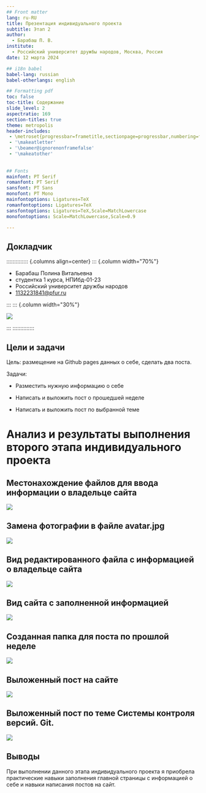 ```yaml
---
## Front matter
lang: ru-RU
title: Презентация индивидуального проекта
subtitle: Этап 2
author:
  - Барабаш П. В.
institute:
  - Российский университет дружбы народов, Москва, Россия
date: 12 марта 2024

## i18n babel
babel-lang: russian
babel-otherlangs: english

## Formatting pdf
toc: false
toc-title: Содержание
slide_level: 2
aspectratio: 169
section-titles: true
theme: metropolis
header-includes:
 - \metroset{progressbar=frametitle,sectionpage=progressbar,numbering=fraction}
 - '\makeatletter'
 - '\beamer@ignorenonframefalse'
 - '\makeatother'
 
 
## Fonts
mainfont: PT Serif
romanfont: PT Serif
sansfont: PT Sans
monofont: PT Mono
mainfontoptions: Ligatures=TeX
romanfontoptions: Ligatures=TeX
sansfontoptions: Ligatures=TeX,Scale=MatchLowercase
monofontoptions: Scale=MatchLowercase,Scale=0.9

---
```


## Докладчик

:::::::::::::: {.columns align=center}
::: {.column width="70%"}

  * Барабаш Полина Витальевна
  * студентка 1 курса, НПИбд-01-23
  * Российский университет дружбы народов
  * [1132231841@pfur.ru](mailto:1132231841@pfur.ru)

:::
::: {.column width="30%"}

![](./image/я.png)

:::
::::::::::::::

## Цели и задачи

Цель: размещение на Github pages данных о себе, сделать два поста.

Задачи:

- Разместить нужную информацию о себе

- Написать и выложить пост о прошедшей неделе

- Написать и выложить пост по выбранной теме


# Анализ и результаты выполнения второго этапа индивидуального проекта


## Местонахождение файлов для ввода информации о владельце сайта

![](./image/fig001.png)


## Замена фотографии в файле avatar.jpg

![](./image/fig002.png)


## Вид редактированного файла с информацией о владельце сайта

![](./image/fig003.png)

## Вид сайта с заполненной информацией


![](./image/fig004.png)


## Созданная папка для поста по прошлой неделе

![](./image/fig005.png)

## Выложенный пост на сайте

![](./image/fig006.png)


## Выложенный пост по теме Системы контроля версий. Git.

![](./image/fig007.png)

## Выводы

При выполнении данного этапа индивидуального проекта я приобрела практические навыки заполнения главной страницы с информацией о себе и навыки написания постов на сайт.



